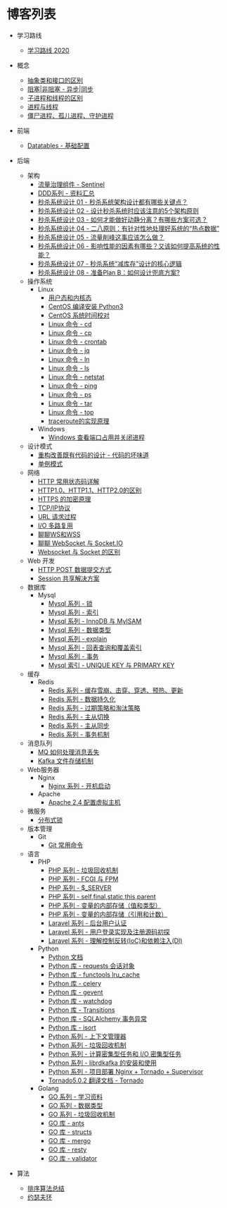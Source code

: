 # 博客列表

* 学习路线
   * [学习路线 2020](articles/roadmap-2020.md)

* 概念
   * [抽象类和接口的区别](articles/concept-abstract-interface.md)
   * [阻塞|非阻塞 - 异步|同步](articles/concept-ze-fze.md)
   * [子进程和线程的区别](articles/concept-thread-subprocess.md)
   * [进程与线程](articles/concept-process-thread.md)
   * [僵尸进程、孤儿进程、守护进程](articles/zombie-orphan-daemons.md)

* 前端
   * [Datatables - 基础配置](articles/datatables.md)

* 后端
   * 架构
      * [流量治理组件 - Sentinel](articles/sentinel.md)
      * [DDD系列 - 资料汇总](articles/ddd-learn.md)
      * [秒杀系统设计 01 - 秒杀系统架构设计都有哪些关键点？](articles/miaosha-01.md)
      * [秒杀系统设计 02 - 设计秒杀系统时应该注意的5个架构原则](articles/miaosha-02.md)
      * [秒杀系统设计 03 - 如何才能做好动静分离？有哪些方案可选？](articles/miaosha-03.md)
      * [秒杀系统设计 04 - 二八原则：有针对性地处理好系统的“热点数据”](articles/miaosha-04.md)
      * [秒杀系统设计 05 - 流量削峰这事应该怎么做？](articles/miaosha-05.md)
      * [秒杀系统设计 06 - 影响性能的因素有哪些？又该如何提高系统的性能？](articles/miaosha-06.md)
      * [秒杀系统设计 07 - 秒杀系统“减库存”设计的核心逻辑](articles/miaosha-07.md)
      * [秒杀系统设计 08 - 准备Plan B：如何设计兜底方案?](articles/miaosha-08.md)
   * 操作系统
      * Linux
        * [用户态和内核态](articles/linux-yht-nht.md)
        * [CentOS 编译安装 Python3](articles/linux-install-py3.md)
        * [CentOS 系统时间校对](articles/linux-centos-sys-time.md)
        * [Linux 命令 - cd](articles/linux-cd.md)
        * [Linux 命令 - cp](articles/linux-cp.md)
        * [Linux 命令 - crontab](articles/linux-crontab.md)
        * [Linux 命令 - jq](articles/linux-jq.md)
        * [Linux 命令 - ln](articles/linux-ln.md)
        * [Linux 命令 - ls](articles/linux-ls.md)
        * [Linux 命令 - netstat](articles/linux-netstat.md)
        * [Linux 命令 - ping](articles/linux-ping.md)
        * [Linux 命令 - ps](articles/linux-ps.md)
        * [Linux 命令 - tar](articles/linux-tar.md)
        * [Linux 命令 - top](articles/linux-top.md)
        * [traceroute的实现原理](articles/linux-traceroute.md)
      * Windows
        * [Windows 查看端口占用并关闭进程](articles/win-kill-process.md)
   * 设计模式
      * [重构改善既有代码的设计 - 代码的坏味道](articles/bad-taste-of-code.md)
      * [单例模式](articles/singleton.md)
   * 网络
      * [HTTP 常用状态码详解](articles/http-status-code.md)
      * [HTTP1.0、HTTP1.1、HTTP2.0的区别](articles/http-diff.md)
      * [HTTPS 的加密原理](articles/https.md)
      * [TCP/IP协议](articles/tcpip.md)
      * [URL 请求过程](articles/url-request-process.md)
      * [I/O 多路复用](articles/io-multiplexing.md)
      * [聊聊WS和WSS](articles/ws-wss.md)
      * [聊聊 WebSocket 与 Socket.IO](articles/websocket-socketio.md)
      * [Websocket 与 Socket 的区别](articles/websocket-socket.md)
   * Web 开发
      * [HTTP POST 数据提交方式](articles/http-post-method.md)
      * [Session 共享解决方案](articles/share-session.md)
   * 数据库
      * Mysql
        * [Mysql 系列 - 锁](articles/mysql-lock.md)
        * [Mysql 系列 - 索引](articles/mysql-index.md)
        * [Mysql 系列 - InnoDB 与 MyISAM](articles/mysql-engine.md)
        * [Mysql 系列 - 数据类型](articles/mysql-datatype.md)
        * [Mysql 系列 - explain](articles/mysql-explain.md)
        * [Mysql 系列 - 回表查询和覆盖索引](articles/mysql-huibiao.md)
        * [Mysql 系列 - 事务](articles/mysql-transaction.md)
        * [Mysql 索引 - UNIQUE KEY 与 PRIMARY KEY](articles/)
   * 缓存
      * Redis
        * [Redis 系列 - 缓存雪崩、击穿、穿透、预热、更新](articles/redis-cachedown.md)
        * [Redis 系列 - 数据持久化](articles/redis-chijiuhua.md)
        * [Redis 系列 - 过期策略和淘汰策略](articles/redis-gq-ttcl.md)
        * [Redis 系列 - 主从切换](articles/redis-msswitch.md)
        * [Redis 系列 - 主从同步](articles/redis-mssync.md)
        * [Redis 系列 - 事务机制](articles/redis-transactions.md)
   * 消息队列
      * [MQ 如何处理消息丢失](articles/mq-msg-lost.md)
      * [Kafka 文件存储机制](articles/kafka-save.md)
   * Web服务器
      * Nginx
        * [Nginx 系列 - 开机启动](articles/nginx-start-poweron.md)
      * Apache
        * [Apache 2.4 配置虚拟主机](articles/apache-virtualhost.md)
   * 微服务
      * [分布式锁](articles/distributed-lock.md)
   * 版本管理
      * Git
        * [Git 常用命令](articles/git-command.md)
   * 语言
      * PHP
        * [PHP 系列 - 垃圾回收机制](articles/php-gc.md)
        * [PHP 系列 - FCGI 与 FPM](articles/php-fpm-fcgi.md)
        * [PHP 系列 - $\_SERVER](articles/php-server.md)
        * [PHP 系列 - self,final,static,this,parent](articles/php-keywords.md)
        * [PHP 系列 - 变量的内部存储（值和类型）](articles/php-varinternstore-01.md)
        * [PHP 系列 - 变量的内部存储（引用和计数）](articles/php-varinternstore-02.md)
        * [Laravel 系列 - 后台用户认证](articles/php-laravel-adminlogin.md)
        * [Laravel 系列 - 用户登录实现及注册源码初探](articles/php-laravel-userlogin.md)
        * [Laravel 系列 - 理解控制反转(IoC)和依赖注入(DI)](articles/php-laravel-ioc-di.md)
      * Python
        * [Python 文档](https://docs.python.org/zh-cn/3/library/index.html)
        * [Python 库 - requests 会话对象](articles/py-requests-session.md)
        * [Python 库 - functools lru_cache](articles/py-functools-cache.md)
        * [Python 库 - celery](articles/py-celery.md)
        * [Python 库 - gevent](articles/py-gevent.md)
        * [Python 库 - watchdog](articles/py-watchdog.md)
        * [Python 库 - Transitions](articles/py-transitions.md)
        * [Python 库 - SQLAlchemy 事务异常](articles/py-sqlalchemy-01.md)
        * [Python 库 - isort](articles/py-isort.md)
        * [Python 系列 - 上下文管理器](articles/py-contextmanager.md)
        * [Python 系列 - 垃圾回收机制](articles/py-gc.md)
        * [Python 系列 - 计算密集型任务和 I/O 密集型任务](articles/py-jsmi-iomiji.md)
        * [Python 系列 - librdkafka 的安装和使用](articles/librdkafka.md)
        * [Python 系列 - 项目部署 Nginx + Tornado + Supervisor](articles/py-supervisor-nginx.md)
        * [Tornado5.0.2 翻译文档 - Tornado](articles/tornado502-start.md)
      * Golang
        * [GO 系列 - 学习资料](articles/go-series.md)
        * [GO 系列 - 数据类型](articles/go-datatype.md)
        * [GO 系列 - 垃圾回收机制](articles/go-gc.md)
        * [GO 库 - ants](articles/go-lib-ants.md)
        * [GO 库 - structs](https://github.com/fatih/structs)
        * [GO 库 - mergo](https://github.com/imdario/mergo)
        * [GO 库 - resty](https://github.com/go-resty/resty)
        * [GO 库 - validator](articles/go-validator.md)
* 算法
   * [排序算法总结](articles/sort-algorithm.md)
   * [约瑟夫环](articles/joseph-ring.md)

